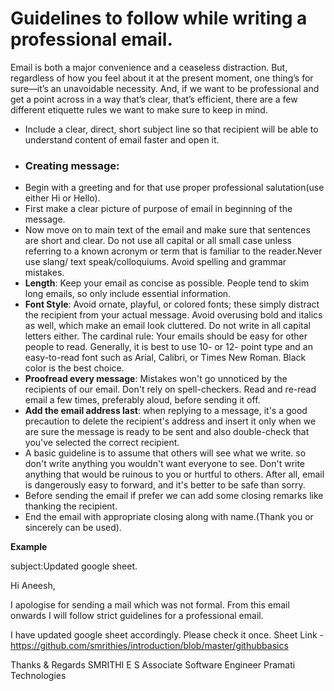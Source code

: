 # Guidelines to follow while writing a professional email.
Email is both a major convenience and a ceaseless distraction. But, regardless of how you feel about it at the present moment, one thing’s for sure—it’s an unavoidable necessity. And, if we want to be professional and get a point across in a way that’s clear, that’s efficient, there are a few different etiquette rules we want to make sure to keep in mind.

- Include a clear, direct, short subject line so that recipient will be able to understand content of email faster and open it.
- ### Creating message: ###
- Begin with a greeting and for that use proper professional salutation(use either Hi or Hello).
- First make a clear picture of purpose of email in beginning of the message.
- Now move on to main text of the email and make sure that sentences are short and clear.  Do not use all capital or all small case unless referring to a known acronym or term that is familiar to the reader.Never use slang/ text speak/colloquiums. Avoid spelling and grammar mistakes.
- **Length**: Keep your email as concise as possible. People tend to skim long emails, so only include essential information.
- **Font Style**: Avoid ornate, playful, or colored fonts; these simply distract the recipient from your actual message. Avoid overusing bold and italics as well, which make an email look cluttered. Do not write in all capital letters either. The cardinal rule: Your emails should be easy for other people to read. Generally, it is best to use 10- or 12- point type and an easy-to-read font such as Arial, Calibri, or Times New Roman. Black color is the best choice.
- **Proofread every message**: Mistakes won't go unnoticed by the recipients of our email. Don't rely on spell-checkers. Read and re-read email a few times, preferably aloud, before sending it off. 
- **Add the email address last**: when replying to a message, it's a good precaution to delete the recipient's address and insert it only when we are sure the message is ready to be sent and also double-check that you've selected the correct recipient.
- A basic guideline is to assume that others will see what we write. so don't write anything you wouldn't want everyone to see. Don't write anything that would be ruinous to you or hurtful to others. After all, email is dangerously easy to forward, and it's better to be safe than sorry.
- Before sending the email if prefer we can add some closing remarks like thanking the recipient.
- End the email with appropriate closing along with name.(Thank you or sincerely can be used).

**Example**
  

subject:Updated google sheet.

Hi Aneesh,

 I apologise for sending a mail which was not formal. From this email onwards I will follow strict guidelines for a professional email.

I have updated google sheet accordingly.
Please check it once.
Sheet Link - https://github.com/smrithies/introduction/blob/master/githubbasics
                    

Thanks & Regards
SMRITHI E S
Associate Software Engineer
Pramati Technologies

